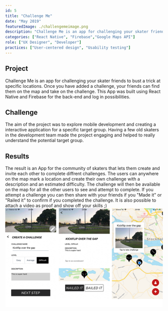 ```yaml
---
id: 5
title: "Challenge Me"
date: "May 2019"
featuredImage: ./challengemeimage.png
description: "Challenge Me is an app for challenging your skater friends to bust a trick at specific locations."
categories: ["React Native", "Firebase","Google Maps API"]
role: ["UX Designer", "Developer"]
practices: ["User-centered design", "Usability testing"]
---
```


## Project
Challenge Me is an app for challenging your skater friends to bust a trick at specific locations. Once you have added a challenge, your friends can find them on the map and take on the challenge. This App was built using React Native and Firebase for the back-end and log in possibilities. 

## Challenge
The aim of the project was to explore mobile development and creating a interactive application for a specific target group. Having a few old skaters in the development team made the project engaging and helped to really understand the potential target group.

## Results 
The result is an App for the community of skaters that lets them create and invite each other to complete diffrent challenges. The users can anywhere on the map mark a location and create their own challenge with a description and an estimated difficulty. The challenge will then be available on the map for all the other users to see and attempt to complete. If you attempt a challenge you can then share with your friends if you "Made it" or "Railed it" to confirm if you completed the challenge. It is also possible to attach a video as proof and show off your skills ;)
![ChallengeMe](./Challengemepls.png)



